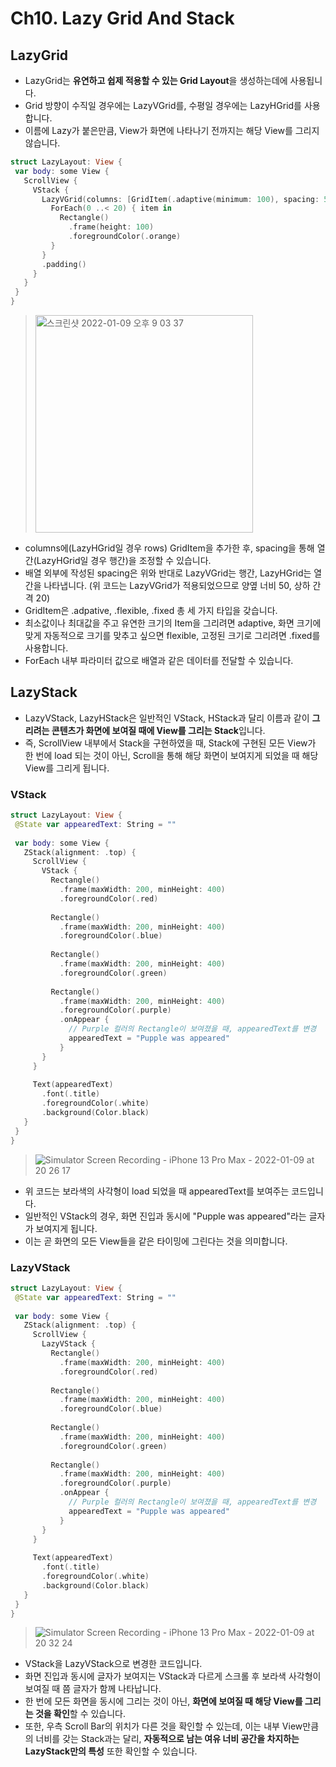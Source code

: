 # Ch10. Lazy Grid And Stack

## LazyGrid
- LazyGrid는 **유연하고 쉽제 적용할 수 있는 Grid Layout**을 생성하는데에 사용됩니다.
- Grid 방향이 수직일 경우에는 LazyVGrid를, 수평일 경우에는 LazyHGrid를 사용합니다.
- 이름에 Lazy가 붙은만큼, View가 화면에 나타나기 전까지는 해당 View를 그리지 않습니다.

 ```swift
struct LazyLayout: View {  
  var body: some View {
    ScrollView {
      VStack {
        LazyVGrid(columns: [GridItem(.adaptive(minimum: 100), spacing: 50)], spacing: 20) {
          ForEach(0 ..< 20) { item in
            Rectangle()
              .frame(height: 100)
              .foregroundColor(.orange)
          }
        }
        .padding()
      }
    }
  }
}
```
> <img width="348" alt="스크린샷 2022-01-09 오후 9 03 37" src="https://user-images.githubusercontent.com/59811450/148681427-7c5b089e-1f70-4e93-8416-9a5c4b48e4dd.png">


- columns에(LazyHGrid일 경우 rows) GridItem을 추가한 후, spacing을 통해 열간(LazyHGrid일 경우 행간)을 조정할 수 있습니다.
- 배열 외부에 작성된 spacing은 위와 반대로 LazyVGrid는 행간, LazyHGrid는 열간을 나타냅니다. (위 코드는 LazyVGrid가 적용되었으므로 양옆 너비 50, 상하 간격 20) 
- GridItem은 .adpative, .flexible, .fixed 총 세 가지 타입을 갖습니다.
- 최소값이나 최대값을 주고 유연한 크기의 Item을 그리려면 adaptive, 화면 크기에 맞게 자동적으로 크기를 맞추고 싶으면 flexible, 고정된 크기로 그리려면 .fixed를 사용합니다. 
- ForEach 내부 파라미터 값으로 배열과 같은 데이터를 전달할 수 있습니다.

## LazyStack
- LazyVStack, LazyHStack은 일반적인 VStack, HStack과 달리 이름과 같이 **그리려는 콘텐츠가 화면에 보여질 때에 View를 그리는 Stack**입니다.
- 즉, ScrollView 내부에서 Stack을 구현하였을 때, Stack에 구현된 모든 View가 한 번에 load 되는 것이 아닌, Scroll을 통해 해당 화면이 보여지게 되었을 때 해당 View를 그리게 됩니다.

### VStack

 ```swift
struct LazyLayout: View {
  @State var appearedText: String = ""
  
  var body: some View {
    ZStack(alignment: .top) {
      ScrollView {
        VStack {
          Rectangle()
            .frame(maxWidth: 200, minHeight: 400)
            .foregroundColor(.red)
          
          Rectangle()
            .frame(maxWidth: 200, minHeight: 400)
            .foregroundColor(.blue)
          
          Rectangle()
            .frame(maxWidth: 200, minHeight: 400)
            .foregroundColor(.green)
          
          Rectangle()
            .frame(maxWidth: 200, minHeight: 400)
            .foregroundColor(.purple)
            .onAppear {
              // Purple 컬러의 Rectangle이 보여졌을 때, appearedText를 변경
              appearedText = "Pupple was appeared"
            }
        }
      }
      
      Text(appearedText)
        .font(.title)
        .foregroundColor(.white)
        .background(Color.black)
    }
  }
}
```

> ![Simulator Screen Recording - iPhone 13 Pro Max - 2022-01-09 at 20 26 17](https://user-images.githubusercontent.com/59811450/148680235-ac8466d6-2a71-4910-816f-98f6d7ebb69f.gif)

- 위 코드는 보라색의 사각형이 load 되었을 때 appearedText를 보여주는 코드입니다.
- 일반적인 VStack의 경우, 화면 진입과 동시에 "Pupple was appeared"라는 글자가 보여지게 됩니다.
- 이는 곧 화면의 모든 View들을 같은 타이밍에 그린다는 것을 의미합니다.
 
### LazyVStack
 ```swift
struct LazyLayout: View {
  @State var appearedText: String = ""
  
  var body: some View {
    ZStack(alignment: .top) {
      ScrollView {
        LazyVStack {
          Rectangle()
            .frame(maxWidth: 200, minHeight: 400)
            .foregroundColor(.red)
          
          Rectangle()
            .frame(maxWidth: 200, minHeight: 400)
            .foregroundColor(.blue)
          
          Rectangle()
            .frame(maxWidth: 200, minHeight: 400)
            .foregroundColor(.green)
          
          Rectangle()
            .frame(maxWidth: 200, minHeight: 400)
            .foregroundColor(.purple)
            .onAppear {
              // Purple 컬러의 Rectangle이 보여졌을 때, appearedText를 변경
              appearedText = "Pupple was appeared"
            }
        }
      }
      
      Text(appearedText)
        .font(.title)
        .foregroundColor(.white)
        .background(Color.black)
    }
  }
}
```
> ![Simulator Screen Recording - iPhone 13 Pro Max - 2022-01-09 at 20 32 24](https://user-images.githubusercontent.com/59811450/148680422-ff5f4cbb-cdd6-469b-9c2a-de33681bea97.gif)

- VStack을 LazyVStack으로 변경한 코드입니다.
- 화면 진입과 동시에 글자가 보여지는 VStack과 다르게 스크롤 후 보라색 사각형이 보여질 때 쯤 글자가 함께 나타납니다.
- 한 번에 모든 화면을 동시에 그리는 것이 아닌, **화면에 보여질 때 해당 View를 그리는 것을 확인**할 수 있습니다.
- 또한, 우측 Scroll Bar의 위치가 다른 것을 확인할 수 있는데, 이는 내부 View만큼의 너비를 갖는 Stack과는 달리, **자동적으로 남는 여유 너비 공간을 차지하는 LazyStack만의 특성** 또한 확인할 수 있습니다.


